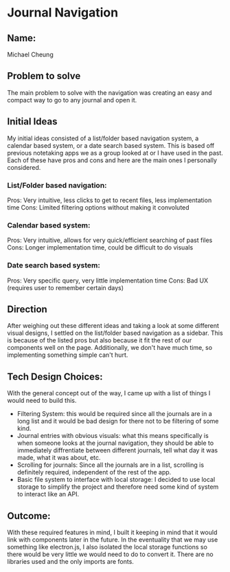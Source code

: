# Journal Navigation
## Name:
Michael Cheung
## Problem to solve
The main problem to solve with the navigation was creating an easy and compact way to go to any journal and open it.
## Initial Ideas
My initial ideas consisted of a list/folder based navigation system, a calendar based system, or a date search based system. This is based off previous notetaking apps we as a group looked at or I have used in the past. Each of these have pros and cons and here are the main ones I personally considered.
### List/Folder based navigation:
Pros: Very intuitive, less clicks to get to recent files, less implementation time
Cons: Limited filtering options without making it convoluted
### Calendar based system:
Pros: Very intuitive, allows for very quick/efficient searching of past files
Cons: Longer implementation time, could be difficult to do visuals
### Date search based system:
Pros: Very specific query, very little implementation time
Cons: Bad UX (requires user to remember certain days)
## Direction
After weighing out these different ideas and taking a look at some different visual designs, I settled on the list/folder based navigation as a sidebar. This is because of the listed pros but also because it fit the rest of our components well on the page. Additionally, we don't have much time, so implementing something simple can't hurt.
## Tech Design Choices:
With the general concept out of the way, I came up with a list of things I would need to build this.
- Filtering System: this would be required since all the journals are in a long list and it would be bad design for there not to be filtering of some kind.
- Journal entries with obvious visuals: what this means specifically is when someone looks at the journal navigation, they should be able to immediately diffrentiate between different journals, tell what day it was made, what it was about, etc.
- Scrolling for journals: Since all the journals are in a list, scrolling is definitely required, independent of the rest of the app.
- Basic file system to interface with local storage: I decided to use local storage to simplify the project and therefore need some kind of system to interact like an API.
## Outcome:
With these required features in mind, I built it keeping in mind that it would link with components later in the future. In the eventuality that we may use something like electron.js, I also isolated the local storage functions so there would be very little we would need to do to convert it.
There are no libraries used and the only imports are fonts.
